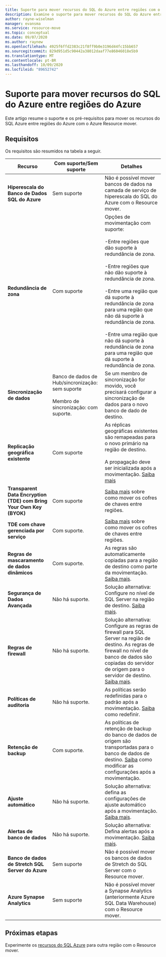 ```yaml
---
title: Suporte para mover recursos do SQL do Azure entre regiões com o Azure Resource mover.
description: Examine o suporte para mover recursos do SQL do Azure entre regiões com o Azure Resource mover.
author: rayne-wiselman
manager: evansma
ms.service: resource-move
ms.topic: conceptual
ms.date: 09/07/2020
ms.author: raynew
ms.openlocfilehash: 4925f6ffd2383c21f8ff9b0e3196d44fc15bb657
ms.sourcegitcommit: 829d951d5c90442a38012daaf77e86046018e5b9
ms.translationtype: MT
ms.contentlocale: pt-BR
ms.lasthandoff: 10/09/2020
ms.locfileid: "89652742"
---
```

# <a name="support-for-moving-azure-sql-resources-between-azure-regions"></a>Suporte para mover recursos do SQL do Azure entre regiões do Azure

Este artigo resume o suporte e os pré-requisitos para mover os recursos do SQL Azure entre regiões do Azure com o Azure Resource mover.

## <a name="requirements"></a>Requisitos

Os requisitos são resumidos na tabela a seguir.

**Recurso** | **Com suporte/Sem suporte** | **Detalhes**
--- | --- | ---
**Hiperescala do Banco de Dados SQL do Azure** | Sem suporte | Não é possível mover bancos de dados na camada de serviço de hiperescala do SQL do Azure com o Resource mover.
**Redundância de zona** | Com suporte |  Opções de movimentação com suporte:<br/><br/> -Entre regiões que dão suporte à redundância de zona.<br/><br/> -Entre regiões que não dão suporte à redundância de zona.<br/><br/> -Entre uma região que dá suporte à redundância de zona para uma região que não dá suporte à redundância de zona.<br/><br/> -Entre uma região que não dá suporte à redundância de zona para uma região que dá suporte à redundância de zona. 
**Sincronização de dados** | Banco de dados de Hub/sincronização: sem suporte<br/><br/> Membro de sincronização: com suporte. | Se um membro de sincronização for movido, você precisará configurar a sincronização de dados para o novo banco de dado de destino.
**Replicação geográfica existente** | Com suporte | As réplicas geográficas existentes são remapeadas para o novo primário na região de destino.<br/><br/> A propagação deve ser inicializada após a movimentação. [Saiba mais](/azure/sql-database/sql-database-active-geo-replication-portal)
**Transparent Data Encryption (TDE) com Bring Your Own Key (BYOK)** | Com suporte | [Saiba mais](../key-vault/general/move-region.md) sobre como mover os cofres de chaves entre regiões.
**TDE com chave gerenciada por serviço** | Com suporte. |  [Saiba mais](../key-vault/general/move-region.md) sobre como mover os cofres de chaves entre regiões.
**Regras de mascaramento de dados dinâmicos** | Com suporte. | As regras são automaticamente copiadas para a região de destino como parte da movimentação. [Saiba mais](https://docs.microsoft.com/azure/sql-database/sql-database-dynamic-data-masking-get-started-portal).
**Segurança de Dados Avançada** | Não há suporte. | Solução alternativa: Configure no nível de SQL Server na região de destino. [Saiba mais](https://docs.microsoft.com/azure/sql-database/sql-database-advanced-data-security).
**Regras de firewall** | Não há suporte. | Solução alternativa: Configure as regras de firewall para SQL Server na região de destino. As regras de firewall no nível de banco de dados são copiadas do servidor de origem para o servidor de destino. [Saiba mais](https://docs.microsoft.com/azure/sql-database/sql-database-server-level-firewall-rule).
**Políticas de auditoria** | Não há suporte. | As políticas serão redefinidas para o padrão após a movimentação. [Saiba](https://docs.microsoft.com/azure/sql-database/sql-database-auditing) como redefinir.
**Retenção de backup** | Com suporte. | As políticas de retenção de backup do banco de dados de origem são transportadas para o banco de dados de destino. [Saiba](/azure/sql-database/sql-database-long-term-backup-retention-configure) como modificar as configurações após a movimentação.
**Ajuste automático** | Não há suporte. | Solução alternativa: defina as configurações de ajuste automático após a movimentação. [Saiba mais](https://docs.microsoft.com/azure/sql-database/sql-database-automatic-tuning-enable).
**Alertas de banco de dados** | Não há suporte. | Solução alternativa: Defina alertas após a movimentação. [Saiba mais](https://docs.microsoft.com/azure/sql-database/sql-database-insights-alerts-portal).
**Banco de dados de Stretch SQL Server do Azure** | Sem suporte | Não é possível mover os bancos de dados de Stretch do SQL Server com o Resource mover.
**Azure Synapse Analytics** | Sem suporte | Não é possível mover a Synapse Analytics (anteriormente Azure SQL Data Warehouse) com o Resource mover.
## <a name="next-steps"></a>Próximas etapas

Experimente os [recursos do SQL Azure](tutorial-move-region-sql.md) para outra região com o Resource mover.